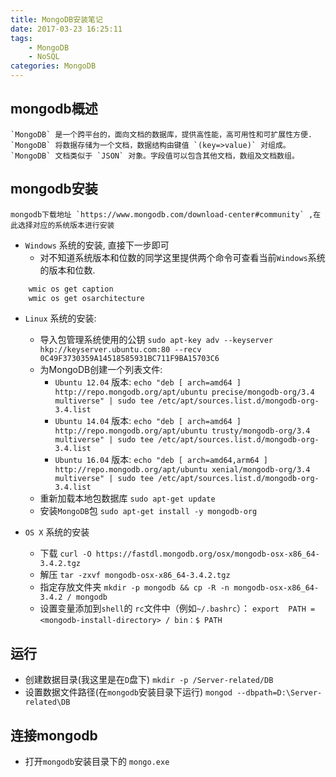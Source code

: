 ```yaml
---
title: MongoDB安装笔记
date: 2017-03-23 16:25:11
tags:
    - MongoDB
    - NoSQL
categories: MongoDB
---
```


## mongodb概述
    `MongoDB` 是一个跨平台的，面向文档的数据库，提供高性能，高可用性和可扩展性方便. `MongoDB` 将数据存储为一个文档，数据结构由键值 `(key=>value)` 对组成。`MongoDB` 文档类似于 `JSON` 对象。字段值可以包含其他文档，数组及文档数组。

<!--more-->

## mongodb安装
    mongodb下载地址 `https://www.mongodb.com/download-center#community` ,在此选择对应的系统版本进行安装

- `Windows` 系统的安装, 直接下一步即可
    + 对不知道系统版本和位数的同学这里提供两个命令可查看当前`Windows`系统的版本和位数.
```sh
    wmic os get caption
    wmic os get osarchitecture
```

- `Linux` 系统的安装:
    + 导入包管理系统使用的公钥 `sudo apt-key adv --keyserver hkp://keyserver.ubuntu.com:80 --recv 0C49F3730359A14518585931BC711F9BA15703C6`
    + 为MongoDB创建一个列表文件:
        * `Ubuntu 12.04` 版本: `echo "deb [ arch=amd64 ] http://repo.mongodb.org/apt/ubuntu precise/mongodb-org/3.4 multiverse" | sudo tee /etc/apt/sources.list.d/mongodb-org-3.4.list`
        * `Ubuntu 14.04` 版本: `echo "deb [ arch=amd64 ] http://repo.mongodb.org/apt/ubuntu trusty/mongodb-org/3.4 multiverse" | sudo tee /etc/apt/sources.list.d/mongodb-org-3.4.list`
        * `Ubuntu 16.04` 版本: `echo "deb [ arch=amd64,arm64 ] http://repo.mongodb.org/apt/ubuntu xenial/mongodb-org/3.4 multiverse" | sudo tee /etc/apt/sources.list.d/mongodb-org-3.4.list`
    + 重新加载本地包数据库 `sudo apt-get update`
    + 安装`MongoDB`包 `sudo apt-get install -y mongodb-org`

- `OS X` 系统的安装
    + 下载 `curl -O https://fastdl.mongodb.org/osx/mongodb-osx-x86_64-3.4.2.tgz`
    + 解压 `tar -zxvf mongodb-osx-x86_64-3.4.2.tgz`
    + 指定存放文件夹 `mkdir -p mongodb && cp -R -n mongodb-osx-x86_64-3.4.2 / mongodb`
    + 设置变量添加到`shell`的 `rc`文件中（例如`~/.bashrc`）： `export  PATH = <mongodb-install-directory> / bin：$ PATH`

## 运行

 - 创建数据目录(我这里是在`D`盘下) `mkdir -p /Server-related/DB`
 - 设置数据文件路径(在`mongodb`安装目录下运行) `mongod --dbpath=D:\Server-related\DB`

## 连接mongodb

- 打开`mongodb`安装目录下的 `mongo.exe`
